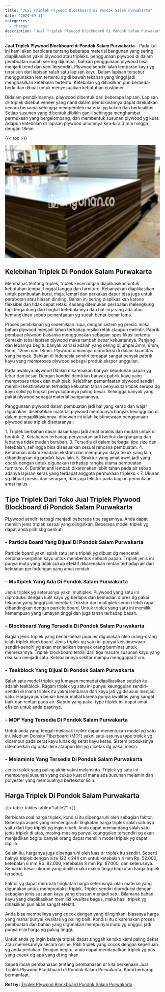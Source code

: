 ```yaml
---
title: "Jual Triplek Plywood Blockboard di Pondok Salam Purwakarta"
date: "2024-09-11"
categories: 
  - "harga"
description: "Jual Triplek Plywood Blockboard di Pondok Salam Purwakarta. Sepeti itulah pembahasan tentang pembahasan dr kita berkenaan Jual Triplek Plywood Blockboard di..."
---
```


**Jual Triplek Plywood Blockboard di Pondok Salam Purwakarta** – Pada kali ini kami akan berbicara tentang beberapa material bangunan yang sering diaplikasikan yakni plywood atau tripleks. penggunaan plywood di dalam pembuatan sudah serring dijumpai, bahkan penggunaan plywood bisa menjadi trend dan seni tersendiri. Plywood sendiri ialah lembaran kayu yg tersusun dari lapisan salah satu lapisan kayu. Dalam lapisan tersebut menggunakan lem tertentu dg di bawah tekanan yang tinggi jadi menghasilkan ketebalan tertentu. Ketebalan yg dihasilkan pun berbeda-beda dan dibuat untuk menyesuaikan kebutuhan customer.

Didalam pembikinannya, playwood dibentuk dari beberapa lapisan. Lapisan dr triplek disebut veneer yang nanti dalam pembikinannya dapat direkatkan secara bersama sehingga memperoleh material yg kokoh dan berkualitas. Setiap susunan yang dibentuk dibikin ganjil sehingga menghambat permukaan yang bergelombang, dan membentuk susunan plywood yg kuat. Adapun ketebalan dr lapisan plywood umumnya kira-kira 3 mm hingga dengan 18mm.

{{< toc >}}

![Jual Triplek Plywood Blockboard di Pondok Salam Purwakarta](/images/jual-triplek-murah-03.png)

## Kelebihan Triplek Di Pondok Salam Purwakarta

Membahas tentang triplek, triplek keseriangan diaplikasikan untuk kebutuhan tempat tinggal tangga dan furniture. Kebanyakan diaplikasikan untuk pembuatan kursi, meja, lemari dan perkakas dapur bisa juga untuk perabotan atau hiasan dinding. Bahan ini sering diaplikasikan karena fleksibel dan tidak cepat retak. Kadang ditemukan persoalan melengkung tapi tergantung dari tingkat ketebalannya dan hal ini jarang ada atau kemungkinan sebab pemanfaatan yg sudah benar-benar lama.

Proses pembikinan yg sedemikian rupa, dengan sistem yg presisi maka bahan plywood menjadi tahan terhadap resiko retak ataupun melintir. Pabrik pembuat plywood biasanya menggunakan sebagian spesifikasi tertentu. Semakin tebal lapisan plywood maka tambah besar kekuatannya. Panjang dan lebarnya begitu banyak variasi adalah yang sering dijumpai 3mm, 6mm, 9mm, 12mm dan 18mm. Plywood umumnya diproduksi di dalam kuantitas yang banyak. Bahkan di Indonesia sendiri terdapat sangat banyak pabrik kayu yang memproses plywood sebagai produk ekspor unggulan.

Pada awalnya plywood Dibikin dikarenakan banyak kebutuhan papan yg lebar dan besar. Dengan kondisi demikian banyak pabrik kayu yang memproses tripek dan multiplek. Kelebihan pemanfaatan plywood sendiri memiliki keistimewaan terhadap kekuatan tahan penyusutan tidak serupa dg kayu solid yg tingkat penyusutannya paling besar. Sehingga banyak yang pakai plywood sebagai material bangunannya.

Penggunaan plywood dalam pembuatan jadi hal yang kerap dan wajar digunakan. disebabkan material plywood mempunyai banyak keunggulan di dalam pengaplikasiannya. dibawah ini ialah keistimewaan penggunaan plywood atau triplek diantaranya :

1\. Triplek berbahan dasar dasar kayu jadi amat praktis dan mudah untuk di bentuk. 2. Ketahanan terhadap penyusutan jadi bentuk dan panjang dan lebarnya tidak mudah berubah. 3. Tersedia di dalam berbagai tipe size dan ketebalan, sehingga bisa disesuaikan sesuai rencana pembuatan. 4. Ketahanan dalam keadaan ekstrim dan mempunyai daya tekuk yang lain dibandingkan dg produk kayu lain. 5. Struktur yang amat awet jadi yang cocok dengan untuk digunakan terhadap rangka utama pembuatan furniture. 6. Bersifat anti lembab dikarenakan lebih tahan pada air sebab adanya lapisan keras yang terdapat anggota permukaan tripleks.< 7. Ukuran yg dibuat presisi dan seragam, dan juga tekstur pada bagian permukaan amat halus.

## Tipe Triplek Dari Toko Jual Triplek Plywood Blockboard di Pondok Salam Purwakarta

PLywood sendiri terbagi menjadi beberapa tipe ragamnya. Anda dapat memilih jenis triplek sesuai yang diinginkan. Beberapa model triplek yg dapat anda pilih sbg berikut!

### \- Particle Board Yang Dijual Di Pondok Salam Purwakarta

Particle board yakni salah satu jenis triplek yg dibuat dg mencetak serpihan-serpihan kayu untuk membentuk sebuah papan. Triplek jenis ini punya mutu yang tidak cukup efektif dikarenakan rentan terhadap air dan kekuatan perlindungan yang amat rendah.

### \- Multiplek Yang Ada Di Pondok Salam Purwakarta

Jenis triplek yg seterusnya yakni multiplek. PLywood yang satu ini diproduksi dengan kulit kayu yg berlapis dan kemudian dipres dg pakai tekanan yang tinggi jadi merekat. Tekstur dari multiplek sendiri lebih rapat dibandingkan dengan particle board. Untuk triplek yang satu ini memiliki kemampuan yang lumayan tinggi dan juga tahan terhadap basah.

### \- Blockboard Yang Tersedia Di Pondok Salam Purwakarta

Bagian jenis triplek yang benar-benar populer digunakan oleh orang-orang ialah triplek blockboard. Jenis triplek yg satu ini punyai keistimewaan sendiri-sendiri yg akan menjadikan banyak orang berminat untuk memesannya. Triplek blockboard terdiri dari tiga macam susunan kayu yang disusun menjadi satu. Ketebalannya sekitar mampu menggapai 2 cm.

### \- Teakblock Yang Dijual Di Pondok Salam Purwakarta

Salah satu model triplek yg lumayan memadai diaplikasikan setelah itu adalah teakblock. Ragam triplek yg satu ini punyai keunggulan sendiri-sendiri di mana triplek itu yakni lembaran dari kayu jati yg disusun menjadi satu. Hargaya pun benar-benar mahal karena punya kwalitas yang sangat baik dan rentan pada air. Siapun yang pakai type triplek ini dapat amat efisien untuk anda pastinya.

### \- MDF Yang Tersedia Di Pondok Salam Purwakarta

Untuk anda yang tengah melacak triplek dapat menentukan model yg satu ini. Medium Density Fiberboard (MDF) yakni satu-satunya type triplek yg dicampur pada serat kayu lunak dg serat kayu keras. Sistem produksinya ditempelkan dg pakai lem ataupun lilin yg dicetak dg pakai mesin.

### \- Melaminto Yang Tersedia Di Pondok Salam Purwakarta

Jenis triplek yang paling akhir yakni melaminto. Triplek yg satu ini mempunyai susunan yang cukup kuat di mana ada susunan melamin dan polyester yang membuatnya bertekstur licin.

## Harga Triplek Di Pondok Salam Purwakarta

{{< table-tables table="table2" >}}

Berbicara soal harga triplek, kondisi itu dipengaruhi oleh sebagian faktor. Beberapa aspek yang memengaruhi tingkatan harga triplek salah satunya yaitu dari tipe triplek yg ingin dibeli. Anda dapat memandang salah satu jenis triplek di atas, masing-masing punyai keunggulan tersendiri yg akan menjadikan begitu banyak orang dapat memilih model triplek yg dapat dipilih.

Selain itu, harganya juga dipengaruhi oleh luas dr triplek itu sendiri. Seperti halnya triplek dengan size 122 x 244 cm untuk ketebalan 4 mm Rp. 52.000, ketebalan 6 mm Rp. 82.000, ketebalan 8 mm Rp. 87.000, dan seterusnya. Semakin besar ukuran yang dipilih maka makin tinggi tingkatan harga triplek tersebut.

Faktor yg dapat merubah tingkatan harga seterusnya ialah material yang digunakan untuk memproduksi triplek. Triplek sendiri diproduksi dengan sebagian jenis susunan kayu yang disusun menjadi satu. Bilamana bahan kayu yang diaplikasikan memiliki kwalitas bagus, maka hasil triplek yg dihasilkan pun akan sangat efektif.

Anda bisa membelinya yang cocok dengan yang diinginkan, biasanya harga yang mahal punyai kwalitas yg paling baik. Kondisi itu dikarenakan proses pembuatan dan bahan yang digunakan mempunyai mutu yg unggul, jadi punya nilai harga yg paling tinggi.

Untuk anda yg ingin belanja triplek dapat singgah ke toko kami paling dekat atau memesannya secara online. Pilih triplek yang cocok dengan keperluan yg anda perlukan. Dengan begitu, anda dapat mendapatkan triplek yg pas yang cocok dg apa yang di inginkan.

Sepeti itulah pembahasan tentang pembahasan dr kita berkenaan Jual Triplek Plywood Blockboard di Pondok Salam Purwakarta, Kami berharap bermanfaat.

**Ref by:** [Triplek Plywood Blockboard Pondok Salam Purwakarta](https://id.wikipedia.org/wiki/Triplek)
